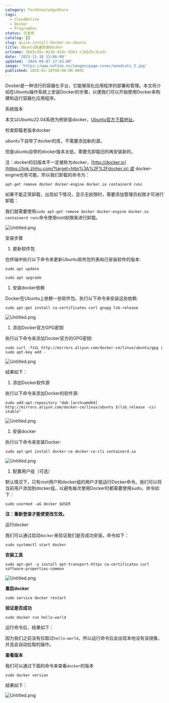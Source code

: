 ```yaml
---
category: TechKnowledgeShare
tags:
  - CloudNative
  - Docker
  - ProgramEnv
status: 已发布
catalog: []
slug: quick-install-docker-on-ubuntu
title: Ubuntu快速安装Docker
urlname: 3bd3cd5c-012b-418c-93b1-c3d325c3ca3c
date: '2023-11-18 13:06:00'
updated: '2024-09-07 17:43:00'
image: 'https://www.notion.so/images/page-cover/woodcuts_3.jpg'
published: 2020-01-18T08:00:00.000Z
---
```


Docker是一种流行的容器化平台，它能够简化应用程序的部署和管理。本文将介绍在Ubuntu操作系统上安装Docker的步骤，以便我们可以开始使用Docker来构建和运行容器化应用程序。


系统版本


本文以Ubuntu22.04系统为例安装docker，[Ubuntu官方下载地址](https://link.zhihu.com/?target=https%3A%2F%2Fubuntu.com%2Fdownload)。


检查卸载老版本docker


ubuntu下自带了docker的库，不需要添加新的源。


但是ubuntu自带的docker版本太低，需要先卸载旧的再安装新的。


注：docker的旧版本不一定被称为docker，[http://docker.io](https://link.zhihu.com/?target=http%3A%2F%2Fdocker.io) 或 docker-engine也有可能，所以我们卸载的命令为：


`apt-get remove docker docker-engine docker.io containerd runc`


如果不能正常卸载，出现如下情况，显示无权限时，需要添加管理员权限才可进行卸载：


我们就需要使用`sudo apt-get remove docker docker-engine docker.io containerd runc`命令使用root权限来进行卸载。


![Untitled.png](https://prod-files-secure.s3.us-west-2.amazonaws.com/5d24fe63-e567-4804-86f9-9fdc62e13082/39952d0f-7851-4550-b715-72a33876c773/Untitled.png?X-Amz-Algorithm=AWS4-HMAC-SHA256&X-Amz-Content-Sha256=UNSIGNED-PAYLOAD&X-Amz-Credential=ASIAZI2LB466Y54FCNNA%2F20250228%2Fus-west-2%2Fs3%2Faws4_request&X-Amz-Date=20250228T053931Z&X-Amz-Expires=3600&X-Amz-Security-Token=IQoJb3JpZ2luX2VjEE4aCXVzLXdlc3QtMiJHMEUCIQCpuum%2Be2ikR7xhshwV0qCV7f27MmM60LV1lud3w%2FCbyQIgLKTnFjjBc8iVMhhJm4wG53g6OpBnEmrrnktoN8zSNvoqiAQIhv%2F%2F%2F%2F%2F%2F%2F%2F%2F%2FARAAGgw2Mzc0MjMxODM4MDUiDJJsxJto4roh%2FWwjWircA1cry%2BvINwguoq2LA152I7VqzaDSKSEKbcIXlrTAIiZU7jo3SOe7EoXx%2FJLKkitMNEs7r4991BXpe5F30W5vYobJAijmphtsmKCu9WabO3LcRNCDVoiuXXDpDE5zrUQZqY0dKre0O5vNEa%2FkWJxv6Z2H301xHpw2hVRkg6Ny%2B%2FdpKT6VB7ruqC8Q1nfrYGn5dai9nOjjXKvt92S1y3iDH8IdwqMN%2By0AwWQdgwzWWJRJ2%2FaXTxmu2BbKwaF172v4i4M5znwkGihnhrzEwc2snWELSQWNzlmefENVlEazr3P5a%2F9s8ju2msDF2otJc2u1bZ0r8Z8QGPSuvDME6gSjmvsBCJa1pJ4nazUWvs%2FtzP1nS%2BT88scxaonx1Zncya8aHtbVks8OJ%2BNKBJjQn21eA0C6lgs6zLAJjSmzG68PHqeBcVgKEDyV4ZdX%2BYlZAbG2sTduWZ9xuDkdgPpn6F0fLDGDZjCZEKqfXvvlnUz9rEsmk8Xoyn2yIaBc1Q%2B9Xohr5vifgsPmwyGmy7WFC%2FKSDpk%2BejV4e2nZ0YmqKLsT2VBGITQ%2F82t7y6XviI%2FEd%2Fa320rd9Ubv0NKaWxl41U8CfbkJt9Y4VhoHZTvVuEYAECubzPvFiTzU028vvuQIMOqOhb4GOqUB5rLnzAxe4awN7rD4B1Om%2FzkV2eXtriY5Z1ssmNYzMnDRROSe5%2Fr3DXitlVrY05PS0kLWK%2FRbZz%2BKuARu1LmxDn%2FPD4%2BZt6gpGat81lv2VlJ0xuILyQKvJlmbith4RXWcflpDf5FF92jrjrP1GKRb%2F8Ouydl9KCCI5JVmsb9expyy5chpkDXjq9%2FY%2Fu5WtmtwC9FLfwFnDLLX%2FiS6rqej5Nqux35J&X-Amz-Signature=068646dc164777b2991f133c26f92e6ecac72bb661013ee2a1284822305b9092&X-Amz-SignedHeaders=host&x-id=GetObject)


安装步骤

1. 更新软件包

在终端中执行以下命令来更新Ubuntu软件包列表和已安装软件的版本:


`sudo apt update`


`sudo apt upgrade`

1. 安装docker依赖

Docker在Ubuntu上依赖一些软件包。执行以下命令来安装这些依赖:


`sudo apt-get install ca-certificates curl gnupg lsb-release`


![Untitled.png](https://prod-files-secure.s3.us-west-2.amazonaws.com/5d24fe63-e567-4804-86f9-9fdc62e13082/b5a549a8-6621-4824-a151-93e8b0592f14/Untitled.png?X-Amz-Algorithm=AWS4-HMAC-SHA256&X-Amz-Content-Sha256=UNSIGNED-PAYLOAD&X-Amz-Credential=ASIAZI2LB466Y54FCNNA%2F20250228%2Fus-west-2%2Fs3%2Faws4_request&X-Amz-Date=20250228T053931Z&X-Amz-Expires=3600&X-Amz-Security-Token=IQoJb3JpZ2luX2VjEE4aCXVzLXdlc3QtMiJHMEUCIQCpuum%2Be2ikR7xhshwV0qCV7f27MmM60LV1lud3w%2FCbyQIgLKTnFjjBc8iVMhhJm4wG53g6OpBnEmrrnktoN8zSNvoqiAQIhv%2F%2F%2F%2F%2F%2F%2F%2F%2F%2FARAAGgw2Mzc0MjMxODM4MDUiDJJsxJto4roh%2FWwjWircA1cry%2BvINwguoq2LA152I7VqzaDSKSEKbcIXlrTAIiZU7jo3SOe7EoXx%2FJLKkitMNEs7r4991BXpe5F30W5vYobJAijmphtsmKCu9WabO3LcRNCDVoiuXXDpDE5zrUQZqY0dKre0O5vNEa%2FkWJxv6Z2H301xHpw2hVRkg6Ny%2B%2FdpKT6VB7ruqC8Q1nfrYGn5dai9nOjjXKvt92S1y3iDH8IdwqMN%2By0AwWQdgwzWWJRJ2%2FaXTxmu2BbKwaF172v4i4M5znwkGihnhrzEwc2snWELSQWNzlmefENVlEazr3P5a%2F9s8ju2msDF2otJc2u1bZ0r8Z8QGPSuvDME6gSjmvsBCJa1pJ4nazUWvs%2FtzP1nS%2BT88scxaonx1Zncya8aHtbVks8OJ%2BNKBJjQn21eA0C6lgs6zLAJjSmzG68PHqeBcVgKEDyV4ZdX%2BYlZAbG2sTduWZ9xuDkdgPpn6F0fLDGDZjCZEKqfXvvlnUz9rEsmk8Xoyn2yIaBc1Q%2B9Xohr5vifgsPmwyGmy7WFC%2FKSDpk%2BejV4e2nZ0YmqKLsT2VBGITQ%2F82t7y6XviI%2FEd%2Fa320rd9Ubv0NKaWxl41U8CfbkJt9Y4VhoHZTvVuEYAECubzPvFiTzU028vvuQIMOqOhb4GOqUB5rLnzAxe4awN7rD4B1Om%2FzkV2eXtriY5Z1ssmNYzMnDRROSe5%2Fr3DXitlVrY05PS0kLWK%2FRbZz%2BKuARu1LmxDn%2FPD4%2BZt6gpGat81lv2VlJ0xuILyQKvJlmbith4RXWcflpDf5FF92jrjrP1GKRb%2F8Ouydl9KCCI5JVmsb9expyy5chpkDXjq9%2FY%2Fu5WtmtwC9FLfwFnDLLX%2FiS6rqej5Nqux35J&X-Amz-Signature=5a53c65dd95a39d0bf645e6df9c20a21de9a7bbe2fc03ce030c74c54c2147468&X-Amz-SignedHeaders=host&x-id=GetObject)

1. 添加Docker官方GPG密钥

执行以下命令来添加Docker官方的GPG密钥:


`sudo curl -fsSL http://mirrors.aliyun.com/docker-ce/linux/ubuntu/gpg | sudo apt-key add -`


![Untitled.png](https://prod-files-secure.s3.us-west-2.amazonaws.com/5d24fe63-e567-4804-86f9-9fdc62e13082/98014b5e-f5b7-4b16-804e-ab6917971bd3/Untitled.png?X-Amz-Algorithm=AWS4-HMAC-SHA256&X-Amz-Content-Sha256=UNSIGNED-PAYLOAD&X-Amz-Credential=ASIAZI2LB466Y54FCNNA%2F20250228%2Fus-west-2%2Fs3%2Faws4_request&X-Amz-Date=20250228T053931Z&X-Amz-Expires=3600&X-Amz-Security-Token=IQoJb3JpZ2luX2VjEE4aCXVzLXdlc3QtMiJHMEUCIQCpuum%2Be2ikR7xhshwV0qCV7f27MmM60LV1lud3w%2FCbyQIgLKTnFjjBc8iVMhhJm4wG53g6OpBnEmrrnktoN8zSNvoqiAQIhv%2F%2F%2F%2F%2F%2F%2F%2F%2F%2FARAAGgw2Mzc0MjMxODM4MDUiDJJsxJto4roh%2FWwjWircA1cry%2BvINwguoq2LA152I7VqzaDSKSEKbcIXlrTAIiZU7jo3SOe7EoXx%2FJLKkitMNEs7r4991BXpe5F30W5vYobJAijmphtsmKCu9WabO3LcRNCDVoiuXXDpDE5zrUQZqY0dKre0O5vNEa%2FkWJxv6Z2H301xHpw2hVRkg6Ny%2B%2FdpKT6VB7ruqC8Q1nfrYGn5dai9nOjjXKvt92S1y3iDH8IdwqMN%2By0AwWQdgwzWWJRJ2%2FaXTxmu2BbKwaF172v4i4M5znwkGihnhrzEwc2snWELSQWNzlmefENVlEazr3P5a%2F9s8ju2msDF2otJc2u1bZ0r8Z8QGPSuvDME6gSjmvsBCJa1pJ4nazUWvs%2FtzP1nS%2BT88scxaonx1Zncya8aHtbVks8OJ%2BNKBJjQn21eA0C6lgs6zLAJjSmzG68PHqeBcVgKEDyV4ZdX%2BYlZAbG2sTduWZ9xuDkdgPpn6F0fLDGDZjCZEKqfXvvlnUz9rEsmk8Xoyn2yIaBc1Q%2B9Xohr5vifgsPmwyGmy7WFC%2FKSDpk%2BejV4e2nZ0YmqKLsT2VBGITQ%2F82t7y6XviI%2FEd%2Fa320rd9Ubv0NKaWxl41U8CfbkJt9Y4VhoHZTvVuEYAECubzPvFiTzU028vvuQIMOqOhb4GOqUB5rLnzAxe4awN7rD4B1Om%2FzkV2eXtriY5Z1ssmNYzMnDRROSe5%2Fr3DXitlVrY05PS0kLWK%2FRbZz%2BKuARu1LmxDn%2FPD4%2BZt6gpGat81lv2VlJ0xuILyQKvJlmbith4RXWcflpDf5FF92jrjrP1GKRb%2F8Ouydl9KCCI5JVmsb9expyy5chpkDXjq9%2FY%2Fu5WtmtwC9FLfwFnDLLX%2FiS6rqej5Nqux35J&X-Amz-Signature=4d8b6d47a7ec83e788075e8a13e36f9a46e3227b22c6a5a89ea41dd5354c20b9&X-Amz-SignedHeaders=host&x-id=GetObject)


结果如下：

1. 添加Docker软件源

执行以下命令来添加Docker的软件源:


`sudo add-apt-repository "deb [arch=amd64] http://mirrors.aliyun.com/docker-ce/linux/ubuntu $(lsb_release -cs) stable"`


![Untitled.png](https://prod-files-secure.s3.us-west-2.amazonaws.com/5d24fe63-e567-4804-86f9-9fdc62e13082/7fc5bdbe-9d4c-48b8-ba03-3309380f47ba/Untitled.png?X-Amz-Algorithm=AWS4-HMAC-SHA256&X-Amz-Content-Sha256=UNSIGNED-PAYLOAD&X-Amz-Credential=ASIAZI2LB466Y54FCNNA%2F20250228%2Fus-west-2%2Fs3%2Faws4_request&X-Amz-Date=20250228T053931Z&X-Amz-Expires=3600&X-Amz-Security-Token=IQoJb3JpZ2luX2VjEE4aCXVzLXdlc3QtMiJHMEUCIQCpuum%2Be2ikR7xhshwV0qCV7f27MmM60LV1lud3w%2FCbyQIgLKTnFjjBc8iVMhhJm4wG53g6OpBnEmrrnktoN8zSNvoqiAQIhv%2F%2F%2F%2F%2F%2F%2F%2F%2F%2FARAAGgw2Mzc0MjMxODM4MDUiDJJsxJto4roh%2FWwjWircA1cry%2BvINwguoq2LA152I7VqzaDSKSEKbcIXlrTAIiZU7jo3SOe7EoXx%2FJLKkitMNEs7r4991BXpe5F30W5vYobJAijmphtsmKCu9WabO3LcRNCDVoiuXXDpDE5zrUQZqY0dKre0O5vNEa%2FkWJxv6Z2H301xHpw2hVRkg6Ny%2B%2FdpKT6VB7ruqC8Q1nfrYGn5dai9nOjjXKvt92S1y3iDH8IdwqMN%2By0AwWQdgwzWWJRJ2%2FaXTxmu2BbKwaF172v4i4M5znwkGihnhrzEwc2snWELSQWNzlmefENVlEazr3P5a%2F9s8ju2msDF2otJc2u1bZ0r8Z8QGPSuvDME6gSjmvsBCJa1pJ4nazUWvs%2FtzP1nS%2BT88scxaonx1Zncya8aHtbVks8OJ%2BNKBJjQn21eA0C6lgs6zLAJjSmzG68PHqeBcVgKEDyV4ZdX%2BYlZAbG2sTduWZ9xuDkdgPpn6F0fLDGDZjCZEKqfXvvlnUz9rEsmk8Xoyn2yIaBc1Q%2B9Xohr5vifgsPmwyGmy7WFC%2FKSDpk%2BejV4e2nZ0YmqKLsT2VBGITQ%2F82t7y6XviI%2FEd%2Fa320rd9Ubv0NKaWxl41U8CfbkJt9Y4VhoHZTvVuEYAECubzPvFiTzU028vvuQIMOqOhb4GOqUB5rLnzAxe4awN7rD4B1Om%2FzkV2eXtriY5Z1ssmNYzMnDRROSe5%2Fr3DXitlVrY05PS0kLWK%2FRbZz%2BKuARu1LmxDn%2FPD4%2BZt6gpGat81lv2VlJ0xuILyQKvJlmbith4RXWcflpDf5FF92jrjrP1GKRb%2F8Ouydl9KCCI5JVmsb9expyy5chpkDXjq9%2FY%2Fu5WtmtwC9FLfwFnDLLX%2FiS6rqej5Nqux35J&X-Amz-Signature=cdd6b95ffb2c95e9753674131eb4ebfa906ce3951c7fcaa0af50bfa91e7f4d65&X-Amz-SignedHeaders=host&x-id=GetObject)

1. 安装docker

执行以下命令来安装Docker:


`sudo apt-get install docker-ce docker-ce-cli containerd.io`


![Untitled.png](https://prod-files-secure.s3.us-west-2.amazonaws.com/5d24fe63-e567-4804-86f9-9fdc62e13082/d5ede442-ffc5-49c3-a76a-76559a797244/Untitled.png?X-Amz-Algorithm=AWS4-HMAC-SHA256&X-Amz-Content-Sha256=UNSIGNED-PAYLOAD&X-Amz-Credential=ASIAZI2LB466Y54FCNNA%2F20250228%2Fus-west-2%2Fs3%2Faws4_request&X-Amz-Date=20250228T053931Z&X-Amz-Expires=3600&X-Amz-Security-Token=IQoJb3JpZ2luX2VjEE4aCXVzLXdlc3QtMiJHMEUCIQCpuum%2Be2ikR7xhshwV0qCV7f27MmM60LV1lud3w%2FCbyQIgLKTnFjjBc8iVMhhJm4wG53g6OpBnEmrrnktoN8zSNvoqiAQIhv%2F%2F%2F%2F%2F%2F%2F%2F%2F%2FARAAGgw2Mzc0MjMxODM4MDUiDJJsxJto4roh%2FWwjWircA1cry%2BvINwguoq2LA152I7VqzaDSKSEKbcIXlrTAIiZU7jo3SOe7EoXx%2FJLKkitMNEs7r4991BXpe5F30W5vYobJAijmphtsmKCu9WabO3LcRNCDVoiuXXDpDE5zrUQZqY0dKre0O5vNEa%2FkWJxv6Z2H301xHpw2hVRkg6Ny%2B%2FdpKT6VB7ruqC8Q1nfrYGn5dai9nOjjXKvt92S1y3iDH8IdwqMN%2By0AwWQdgwzWWJRJ2%2FaXTxmu2BbKwaF172v4i4M5znwkGihnhrzEwc2snWELSQWNzlmefENVlEazr3P5a%2F9s8ju2msDF2otJc2u1bZ0r8Z8QGPSuvDME6gSjmvsBCJa1pJ4nazUWvs%2FtzP1nS%2BT88scxaonx1Zncya8aHtbVks8OJ%2BNKBJjQn21eA0C6lgs6zLAJjSmzG68PHqeBcVgKEDyV4ZdX%2BYlZAbG2sTduWZ9xuDkdgPpn6F0fLDGDZjCZEKqfXvvlnUz9rEsmk8Xoyn2yIaBc1Q%2B9Xohr5vifgsPmwyGmy7WFC%2FKSDpk%2BejV4e2nZ0YmqKLsT2VBGITQ%2F82t7y6XviI%2FEd%2Fa320rd9Ubv0NKaWxl41U8CfbkJt9Y4VhoHZTvVuEYAECubzPvFiTzU028vvuQIMOqOhb4GOqUB5rLnzAxe4awN7rD4B1Om%2FzkV2eXtriY5Z1ssmNYzMnDRROSe5%2Fr3DXitlVrY05PS0kLWK%2FRbZz%2BKuARu1LmxDn%2FPD4%2BZt6gpGat81lv2VlJ0xuILyQKvJlmbith4RXWcflpDf5FF92jrjrP1GKRb%2F8Ouydl9KCCI5JVmsb9expyy5chpkDXjq9%2FY%2Fu5WtmtwC9FLfwFnDLLX%2FiS6rqej5Nqux35J&X-Amz-Signature=4d0247478284ef50388498967d20c7e2e1eb410e61113cb8597c08cefca0c4f1&X-Amz-SignedHeaders=host&x-id=GetObject)

1. 配置用户组（可选）

默认情况下，只有root用户和docker组的用户才能运行Docker命令。我们可以将当前用户添加到docker组，以避免每次使用Docker时都需要使用sudo。命令如下：


`sudo usermod -aG docker $USER`


**注：重新登录才能使更改生效。**


运行docker


我们可以通过启动`docker`来验证我们是否成功安装。命令如下：


`sudo systemctl start docker`


**安装工具**


`sudo apt-get -y install apt-transport-https ca-certificates curl software-properties-common`


![Untitled.png](https://prod-files-secure.s3.us-west-2.amazonaws.com/5d24fe63-e567-4804-86f9-9fdc62e13082/0c3615c1-94db-46f5-9743-68bb221a9964/Untitled.png?X-Amz-Algorithm=AWS4-HMAC-SHA256&X-Amz-Content-Sha256=UNSIGNED-PAYLOAD&X-Amz-Credential=ASIAZI2LB466Y54FCNNA%2F20250228%2Fus-west-2%2Fs3%2Faws4_request&X-Amz-Date=20250228T053931Z&X-Amz-Expires=3600&X-Amz-Security-Token=IQoJb3JpZ2luX2VjEE4aCXVzLXdlc3QtMiJHMEUCIQCpuum%2Be2ikR7xhshwV0qCV7f27MmM60LV1lud3w%2FCbyQIgLKTnFjjBc8iVMhhJm4wG53g6OpBnEmrrnktoN8zSNvoqiAQIhv%2F%2F%2F%2F%2F%2F%2F%2F%2F%2FARAAGgw2Mzc0MjMxODM4MDUiDJJsxJto4roh%2FWwjWircA1cry%2BvINwguoq2LA152I7VqzaDSKSEKbcIXlrTAIiZU7jo3SOe7EoXx%2FJLKkitMNEs7r4991BXpe5F30W5vYobJAijmphtsmKCu9WabO3LcRNCDVoiuXXDpDE5zrUQZqY0dKre0O5vNEa%2FkWJxv6Z2H301xHpw2hVRkg6Ny%2B%2FdpKT6VB7ruqC8Q1nfrYGn5dai9nOjjXKvt92S1y3iDH8IdwqMN%2By0AwWQdgwzWWJRJ2%2FaXTxmu2BbKwaF172v4i4M5znwkGihnhrzEwc2snWELSQWNzlmefENVlEazr3P5a%2F9s8ju2msDF2otJc2u1bZ0r8Z8QGPSuvDME6gSjmvsBCJa1pJ4nazUWvs%2FtzP1nS%2BT88scxaonx1Zncya8aHtbVks8OJ%2BNKBJjQn21eA0C6lgs6zLAJjSmzG68PHqeBcVgKEDyV4ZdX%2BYlZAbG2sTduWZ9xuDkdgPpn6F0fLDGDZjCZEKqfXvvlnUz9rEsmk8Xoyn2yIaBc1Q%2B9Xohr5vifgsPmwyGmy7WFC%2FKSDpk%2BejV4e2nZ0YmqKLsT2VBGITQ%2F82t7y6XviI%2FEd%2Fa320rd9Ubv0NKaWxl41U8CfbkJt9Y4VhoHZTvVuEYAECubzPvFiTzU028vvuQIMOqOhb4GOqUB5rLnzAxe4awN7rD4B1Om%2FzkV2eXtriY5Z1ssmNYzMnDRROSe5%2Fr3DXitlVrY05PS0kLWK%2FRbZz%2BKuARu1LmxDn%2FPD4%2BZt6gpGat81lv2VlJ0xuILyQKvJlmbith4RXWcflpDf5FF92jrjrP1GKRb%2F8Ouydl9KCCI5JVmsb9expyy5chpkDXjq9%2FY%2Fu5WtmtwC9FLfwFnDLLX%2FiS6rqej5Nqux35J&X-Amz-Signature=e6e8e01422b8e5f6e2c95781d6764f00fd71aa5252fe9ef8369ac1b52f22737b&X-Amz-SignedHeaders=host&x-id=GetObject)


**重启docker**


`sudo service docker restart`


**验证是否成功**


`sudo docker run hello-world`


运行命令后，结果如下：


因为我们之前没有拉取过`hello-world`，所以运行命令后会出现本地没有该镜像，并且会自动拉取的操作。


**查看版本**


我们可以通过下面的命令来查看`docker`的版本


`sudo docker version`


结果如下：


![Untitled.png](https://prod-files-secure.s3.us-west-2.amazonaws.com/5d24fe63-e567-4804-86f9-9fdc62e13082/efdb509a-3c1e-41a3-91ee-a1bd88793688/Untitled.png?X-Amz-Algorithm=AWS4-HMAC-SHA256&X-Amz-Content-Sha256=UNSIGNED-PAYLOAD&X-Amz-Credential=ASIAZI2LB466Y54FCNNA%2F20250228%2Fus-west-2%2Fs3%2Faws4_request&X-Amz-Date=20250228T053931Z&X-Amz-Expires=3600&X-Amz-Security-Token=IQoJb3JpZ2luX2VjEE4aCXVzLXdlc3QtMiJHMEUCIQCpuum%2Be2ikR7xhshwV0qCV7f27MmM60LV1lud3w%2FCbyQIgLKTnFjjBc8iVMhhJm4wG53g6OpBnEmrrnktoN8zSNvoqiAQIhv%2F%2F%2F%2F%2F%2F%2F%2F%2F%2FARAAGgw2Mzc0MjMxODM4MDUiDJJsxJto4roh%2FWwjWircA1cry%2BvINwguoq2LA152I7VqzaDSKSEKbcIXlrTAIiZU7jo3SOe7EoXx%2FJLKkitMNEs7r4991BXpe5F30W5vYobJAijmphtsmKCu9WabO3LcRNCDVoiuXXDpDE5zrUQZqY0dKre0O5vNEa%2FkWJxv6Z2H301xHpw2hVRkg6Ny%2B%2FdpKT6VB7ruqC8Q1nfrYGn5dai9nOjjXKvt92S1y3iDH8IdwqMN%2By0AwWQdgwzWWJRJ2%2FaXTxmu2BbKwaF172v4i4M5znwkGihnhrzEwc2snWELSQWNzlmefENVlEazr3P5a%2F9s8ju2msDF2otJc2u1bZ0r8Z8QGPSuvDME6gSjmvsBCJa1pJ4nazUWvs%2FtzP1nS%2BT88scxaonx1Zncya8aHtbVks8OJ%2BNKBJjQn21eA0C6lgs6zLAJjSmzG68PHqeBcVgKEDyV4ZdX%2BYlZAbG2sTduWZ9xuDkdgPpn6F0fLDGDZjCZEKqfXvvlnUz9rEsmk8Xoyn2yIaBc1Q%2B9Xohr5vifgsPmwyGmy7WFC%2FKSDpk%2BejV4e2nZ0YmqKLsT2VBGITQ%2F82t7y6XviI%2FEd%2Fa320rd9Ubv0NKaWxl41U8CfbkJt9Y4VhoHZTvVuEYAECubzPvFiTzU028vvuQIMOqOhb4GOqUB5rLnzAxe4awN7rD4B1Om%2FzkV2eXtriY5Z1ssmNYzMnDRROSe5%2Fr3DXitlVrY05PS0kLWK%2FRbZz%2BKuARu1LmxDn%2FPD4%2BZt6gpGat81lv2VlJ0xuILyQKvJlmbith4RXWcflpDf5FF92jrjrP1GKRb%2F8Ouydl9KCCI5JVmsb9expyy5chpkDXjq9%2FY%2Fu5WtmtwC9FLfwFnDLLX%2FiS6rqej5Nqux35J&X-Amz-Signature=e49d8e6d2cb0ed45e745872eb7a98e122617d3088425764eca45f74520f19f25&X-Amz-SignedHeaders=host&x-id=GetObject)

